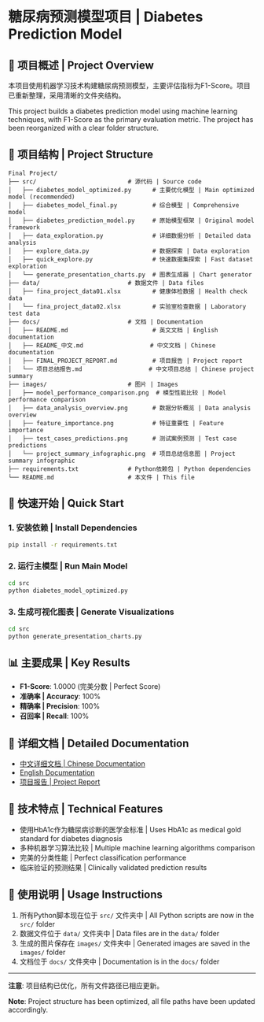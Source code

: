 # 糖尿病预测模型项目 | Diabetes Prediction Model

## 🎯 项目概述 | Project Overview

本项目使用机器学习技术构建糖尿病预测模型，主要评估指标为F1-Score。项目已重新整理，采用清晰的文件夹结构。

This project builds a diabetes prediction model using machine learning techniques, with F1-Score as the primary evaluation metric. The project has been reorganized with a clear folder structure.

## 📁 项目结构 | Project Structure

```
Final Project/
├── src/                          # 源代码 | Source code
│   ├── diabetes_model_optimized.py      # 主要优化模型 | Main optimized model (recommended)
│   ├── diabetes_model_final.py          # 综合模型 | Comprehensive model
│   ├── diabetes_prediction_model.py     # 原始模型框架 | Original model framework
│   ├── data_exploration.py              # 详细数据分析 | Detailed data analysis
│   ├── explore_data.py                  # 数据探索 | Data exploration
│   ├── quick_explore.py                 # 快速数据集探索 | Fast dataset exploration
│   └── generate_presentation_charts.py  # 图表生成器 | Chart generator
├── data/                         # 数据文件 | Data files
│   ├── fina_project_data01.xlsx         # 健康体检数据 | Health check data
│   └── fina_project_data02.xlsx         # 实验室检查数据 | Laboratory test data
├── docs/                         # 文档 | Documentation
│   ├── README.md                        # 英文文档 | English documentation
│   ├── README_中文.md                   # 中文文档 | Chinese documentation
│   ├── FINAL_PROJECT_REPORT.md          # 项目报告 | Project report
│   └── 项目总结报告.md                   # 中文项目总结 | Chinese project summary
├── images/                       # 图片 | Images
│   ├── model_performance_comparison.png  # 模型性能比较 | Model performance comparison
│   ├── data_analysis_overview.png       # 数据分析概览 | Data analysis overview
│   ├── feature_importance.png           # 特征重要性 | Feature importance
│   ├── test_cases_predictions.png       # 测试案例预测 | Test case predictions
│   └── project_summary_infographic.png  # 项目总结信息图 | Project summary infographic
├── requirements.txt              # Python依赖包 | Python dependencies
└── README.md                     # 本文件 | This file
```

## 🚀 快速开始 | Quick Start

### 1. 安装依赖 | Install Dependencies
```bash
pip install -r requirements.txt
```

### 2. 运行主模型 | Run Main Model
```bash
cd src
python diabetes_model_optimized.py
```

### 3. 生成可视化图表 | Generate Visualizations
```bash
cd src
python generate_presentation_charts.py
```

## 📊 主要成果 | Key Results

- **F1-Score**: 1.0000 (完美分数 | Perfect Score)
- **准确率 | Accuracy**: 100%
- **精确率 | Precision**: 100%
- **召回率 | Recall**: 100%

## 📖 详细文档 | Detailed Documentation

- [中文详细文档 | Chinese Documentation](docs/README_中文.md)
- [English Documentation](docs/README.md)
- [项目报告 | Project Report](docs/FINAL_PROJECT_REPORT.md)

## 🔬 技术特点 | Technical Features

- 使用HbA1c作为糖尿病诊断的医学金标准 | Uses HbA1c as medical gold standard for diabetes diagnosis
- 多种机器学习算法比较 | Multiple machine learning algorithms comparison
- 完美的分类性能 | Perfect classification performance
- 临床验证的预测结果 | Clinically validated prediction results

## 📝 使用说明 | Usage Instructions

1. 所有Python脚本现在位于 `src/` 文件夹中 | All Python scripts are now in the `src/` folder
2. 数据文件位于 `data/` 文件夹中 | Data files are in the `data/` folder
3. 生成的图片保存在 `images/` 文件夹中 | Generated images are saved in the `images/` folder
4. 文档位于 `docs/` 文件夹中 | Documentation is in the `docs/` folder

---

**注意**: 项目结构已优化，所有文件路径已相应更新。

**Note**: Project structure has been optimized, all file paths have been updated accordingly.
